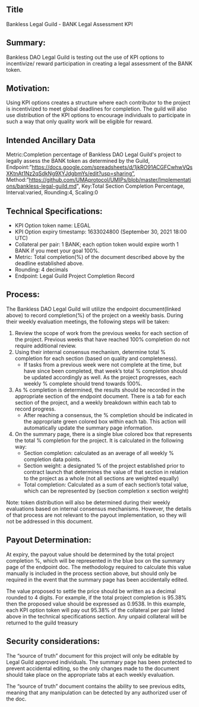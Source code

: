 ## Title

Bankless Legal Guild - BANK Legal Assessment KPI

## Summary:

Bankless DAO Legal Guild is testing out the use of KPI options to incentivize/ reward participation in creating a legal assessment of the BANK token. 

## Motivation:

Using KPI options creates a structure where each contributor to the project is incentivized to meet global deadlines for completion. The guild will also use distribution of the KPI options to encourage individuals to participate in such a way that only quality work will be eligible for reward.

## Intended Ancillary Data

Metric:Completion percentage of Bankless DAO Legal Guild's project to legally assess the BANK token as determined by the Guild,
Endpoint:”https://docs.google.com/spreadsheets/d/1jkRO91ACGFCwhwVQsXKtnAt1Nz2qSdkNg9XYJdgbmYs/edit?usp=sharing”,
Method:”https://github.com/UMAprotocol/UMIPs/blob/master/Implementations/bankless-legal-guild.md",
Key:Total Section Completion Percentage,
Interval:varied,
Rounding:4,
Scaling:0

## Technical Specifications:

- KPI Option token name: LEGAL
- KPI Option expiry timestamp: 1633024800 (September 30, 2021 18:00 UTC)
- Collateral per pair: 1 BANK; each option token would expire worth 1 BANK if you meet your goal 100%.
- Metric: Total completion(%) of the document described above by the deadline established above. 
- Rounding: 4 decimals
- Endpoint: Legal Guild Project Completion Record

## Process:

The Bankless DAO Legal Guild will utilize the endpoint document(linked above) to record completion(%) of the project on a weekly basis. During their weekly evaluation meetings, the following steps will be taken:

1. Review the scope of work from the previous weeks for each section of the project. Previous weeks that have reached 100% completion do not require additional review.
2. Using their internal consensus mechanism, determine total % completion for each section (based on quality and completeness). 
    - If tasks from a previous week were not complete at the time, but have since been completed, that week’s total % completion should be updated accordingly as well. As the project progresses, each weekly % complete should trend towards 100%.
3. As % completion is determined, the results should be recorded in the appropriate section of the endpoint document. There is a tab for each section of the project, and a weekly breakdown within each tab to record progress.
    - After reaching a consensus, the % completion should be indicated in the appropriate green colored box within each tab. This action will automatically update the summary page information.
4. On the summary page, there is a single blue colored box that represents the total % completion for the project. It is calculated in the following way:
    - Section completion: calculated as an average of all weekly % completion data points. 
    - Section weight: a designated % of the project established prior to contract launch that determines the value of that section in relation to the project as a whole (not all sections are weighted equally)
    - Total completion: Calculated as a sum of each section’s total value, which can be represented by (section completion x section weight)

Note: token distribution will also be determined during their weekly evaluations based on internal consensus mechanisms. However, the details of that process are not relevant to the payout implementation, so they will not be addressed in this document.

## Payout Determination:

At expiry, the payout value should be determined by the total project completion %, which will be represented in the blue box on the summary page of the endpoint doc. The methodology required to calculate this value manually is included in the process section above, but should only be required in the event that the summary page has been accidentally edited. 

The value proposed to settle the price should be written as a decimal rounded to 4 digits. For example, if the total project completion is 95.38% then the proposed value should be expressed as 0.9538. In this example, each KPI option token will pay out 95.38% of the collateral per pair listed above in the technical specifications section. Any unpaid collateral will be returned to the guild treasury

## Security considerations:

The “source of truth” document for this project will only be editable by Legal Guild approved individuals. The summary page has been protected to prevent accidental editing, so the only changes made to the document should take place on the appropriate tabs at each weekly evaluation. 

The “source of truth” document contains the ability to see previous edits, meaning that any manipulation can be detected by any authorized user of the doc.

